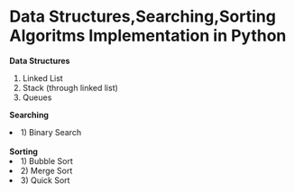 # Data Structures,Searching,Sorting Algoritms Implementation in Python
<b>Data Structures</b>
1) Linked List
2) Stack (through linked list)
3) Queues

<b>Searching</b>
<li>1) Binary Search</li>
<br>
<b>Sorting</b>
<li>1) Bubble Sort</li>
<li>2) Merge Sort</li>
<li>3) Quick Sort</li>
